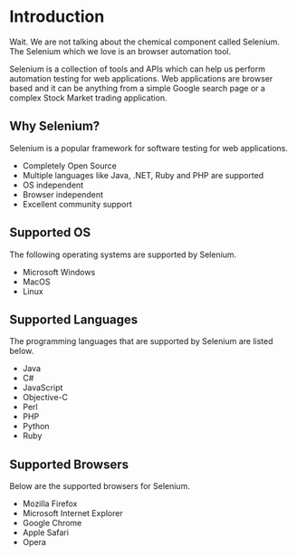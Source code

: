 # Introduction

Wait. We are not talking about the chemical component called Selenium. The Selenium which we love is an browser automation tool.

Selenium is a collection of tools and APIs which can help us perform automation testing for web applications. Web applications are browser based and it can be anything from a simple Google search page or a complex Stock Market trading application.

## Why Selenium?

Selenium is a popular framework for software testing for web applications.

- Completely Open Source
- Multiple languages like Java, .NET, Ruby and PHP are supported
- OS independent
- Browser independent
- Excellent community support
	
## Supported OS

The following operating systems are supported by Selenium.

- Microsoft Windows
- MacOS
- Linux

## Supported Languages

The programming languages that are supported by Selenium are listed below.

- Java
- C#
- JavaScript
- Objective-C
- Perl
- PHP
- Python
- Ruby

## Supported Browsers

Below are the supported browsers for Selenium.

- Mozilla Firefox
- Microsoft Internet Explorer
- Google Chrome
- Apple Safari
- Opera
